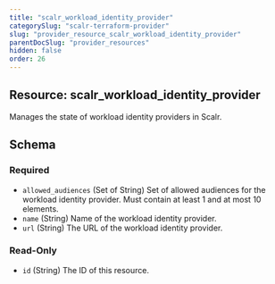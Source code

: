 ```yaml
---
title: "scalr_workload_identity_provider"
categorySlug: "scalr-terraform-provider"
slug: "provider_resource_scalr_workload_identity_provider"
parentDocSlug: "provider_resources"
hidden: false
order: 26
---
```

## Resource: scalr_workload_identity_provider

Manages the state of workload identity providers in Scalr.



<!-- schema generated by tfplugindocs -->
## Schema

### Required

- `allowed_audiences` (Set of String) Set of allowed audiences for the workload identity provider. Must contain at least 1 and at most 10 elements.
- `name` (String) Name of the workload identity provider.
- `url` (String) The URL of the workload identity provider.

### Read-Only

- `id` (String) The ID of this resource.
